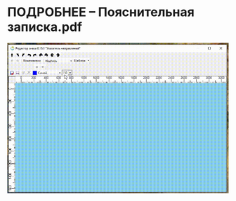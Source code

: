 ﻿# ПОДРОБНЕЕ – Пояснительная записка.pdf

![](https://raw.githubusercontent.com/apkuznetsov/itsgis-plugin/main/Презентация.gif)